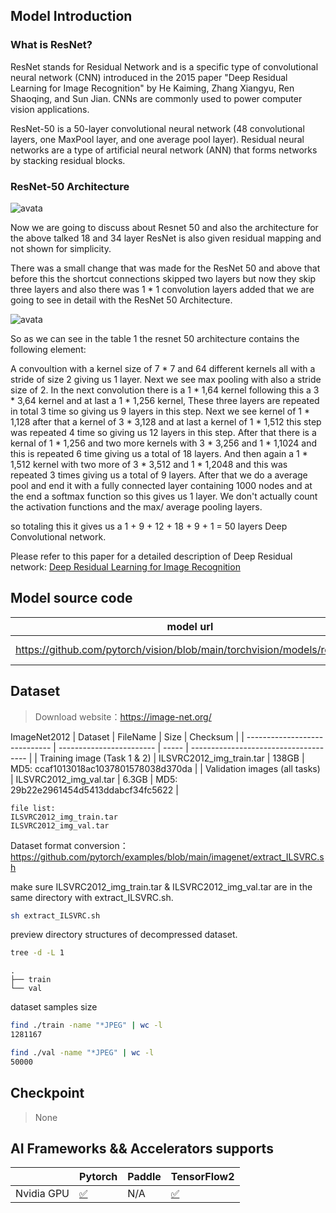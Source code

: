 
## Model Introduction
### What is ResNet?
ResNet stands for Residual Network and is a specific type of convolutional neural network (CNN) introduced in the 2015 paper "Deep Residual Learning for Image Recognition" by He Kaiming, Zhang Xiangyu, Ren Shaoqing, and Sun Jian. CNNs are commonly used to power computer vision applications.

ResNet-50 is a 50-layer convolutional neural network (48 convolutional layers, one MaxPool layer, and one average pool layer). Residual neural networks are a type of artificial neural network (ANN) that forms networks by stacking residual blocks.


### ResNet-50 Architecture
![avata](https://iq.opengenus.org/content/images/2020/03/Screenshot-from-2020-03-20-15-49-54.png)

Now we are going to discuss about Resnet 50 and also the architecture for the above talked 18 and 34 layer ResNet is also given residual mapping and not shown for simplicity.

There was a small change that was made for the ResNet 50 and above that before this the shortcut connections skipped two layers but now they skip three layers and also there was 1 * 1 convolution layers added that we are going to see in detail with the ResNet 50 Architecture.

![avata](https://iq.opengenus.org/content/images/2020/03/Screenshot-from-2020-03-20-15-56-22.png)


So as we can see in the table 1 the resnet 50 architecture contains the following element:

A convoultion with a kernel size of 7 * 7 and 64 different kernels all with a stride of size 2 giving us 1 layer.
Next we see max pooling with also a stride size of 2.
In the next convolution there is a 1 * 1,64 kernel following this a 3 * 3,64 kernel and at last a 1 * 1,256 kernel, These three layers are repeated in total 3 time so giving us 9 layers in this step.
Next we see kernel of 1 * 1,128 after that a kernel of 3 * 3,128 and at last a kernel of 1 * 1,512 this step was repeated 4 time so giving us 12 layers in this step.
After that there is a kernal of 1 * 1,256 and two more kernels with 3 * 3,256 and 1 * 1,1024 and this is repeated 6 time giving us a total of 18 layers.
And then again a 1 * 1,512 kernel with two more of 3 * 3,512 and 1 * 1,2048 and this was repeated 3 times giving us a total of 9 layers.
After that we do a average pool and end it with a fully connected layer containing 1000 nodes and at the end a softmax function so this gives us 1 layer.
We don't actually count the activation functions and the max/ average pooling layers.

so totaling this it gives us a 1 + 9 + 12 + 18 + 9 + 1 = 50 layers Deep Convolutional network.



Please refer to this paper for a detailed description of Deep Residual network:
[Deep Residual Learning for Image Recognition](https://arxiv.org/abs/1512.03385)






## Model source code

| model url                                                                | commit_id | date      |
| ------------------------------------------------------------------------ | --------- | --------- |
| https://github.com/pytorch/vision/blob/main/torchvision/models/resnet.py | 7dc5e5b   | 2023-1-11 |




## Dataset

> Download website：https://image-net.org/

ImageNet2012
| Dataset                       | FileName                 | Size  | Checksum                              |
| ----------------------------- | ------------------------ | ----- | ------------------------------------- |
| Training image (Task 1 & 2)   | ILSVRC2012_img_train.tar | 138GB | MD5: ccaf1013018ac1037801578038d370da |
| Validation images (all tasks) | ILSVRC2012_img_val.tar   | 6.3GB | MD5: 29b22e2961454d5413ddabcf34fc5622 |
```
file list:
ILSVRC2012_img_train.tar
ILSVRC2012_img_val.tar
```

Dataset format conversion：
https://github.com/pytorch/examples/blob/main/imagenet/extract_ILSVRC.sh

make sure ILSVRC2012_img_train.tar & ILSVRC2012_img_val.tar are in the same directory with extract_ILSVRC.sh.
```bash
sh extract_ILSVRC.sh
```

preview directory structures of decompressed dataset.

```bash
tree -d -L 1
```

```
.
├── train
└── val
```
dataset samples size

```bash
find ./train -name "*JPEG" | wc -l
1281167
```
```bash
find ./val -name "*JPEG" | wc -l
50000
```

## Checkpoint
> None

## AI Frameworks && Accelerators supports

|            | Pytorch | Paddle | TensorFlow2 |
| ---------- | ------- | ------ | ----------- |
| Nvidia GPU | [✅](../../nvidia/resnet50-pytorch/README.md)       | N/A    | [✅](./tensorflow2/README.md)       |
